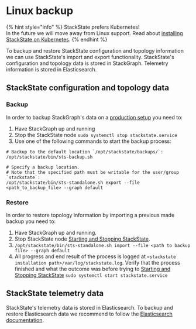 # Linux backup

{% hint style="info" %}
StackState prefers Kubernetes!  
In the future we will move away from Linux support. Read about [installing StackState on Kubernetes](/setup/kubernetes_install/README.md).
{% endhint %}

To backup and restore StackState configuration and topology information we can use StackState's import and export functionality. StackState's configuration and topology data is stored in StackGraph. Telemetry information is stored in Elasticsearch.

## StackState configuration and topology data

### Backup

In order to backup StackGraph's data on a [production setup](/setup/linux_install/production-installation.md) you need to:

1. Have StackGraph up and running
2. Stop the StackState node `sudo systemctl stop stackstate.service`
3. Use one of the following commands to start the backup process:


```
# Backup to the default location `/opt/stackstate/backups/`:
/opt/stackstate/bin/sts-backup.sh

# Specify a backup location.
# Note that the specified path must be writable for the user/group `stackstate`:
/opt/stackstate/bin/sts-standalone.sh export --file <path_to_backup_file> --graph default
```

### Restore

In order to restore topology information by importing a previous made backup you need to:

1. Have StackGraph up and running.
2. Stop StackState node [Starting and Stopping StackState](/setup/linux_install/production-installation.md#starting-and-stopping-stackstate).
3. `/opt/stackstate/bin/sts-standalone.sh import --file <path to backup file> --graph default`
4. All progress and end result of the process is logged at `<stackstate installation path>/var/log/stackstate.log`. Verify that the process finished and what the outcome was before trying to [Starting and Stopping StackState](/setup/linux_install/production-installation.md#starting-and-stopping-stackstate) `sudo systemctl start stackstate.service`

## StackState telemetry data

StackState's telemetry data is stored in Elasticsearch. To backup and restore Elasticsearch data we recommend to follow the [Elasticsearch documentation](https://www.elastic.co/guide/en/elasticsearch/reference/7.3/modules-snapshots.html).
